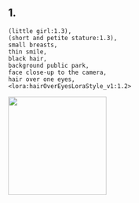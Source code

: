 ## 1.

```
(little girl:1.3),
(short and petite stature:1.3),
small breasts,
thin smile,
black hair,
background public park,
face close-up to the camera,
hair over one eyes,
<lora:hairOverEyesLoraStyle_v1:1.2>
```

<img src="https://s3projectportofolio.s3.ap-southeast-1.amazonaws.com/yodayo/hololove-1.jpg" alt="" width="200px" />
